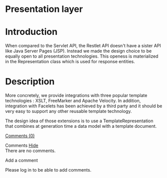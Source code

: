 Presentation layer
==================

Introduction
============

When compared to the Servlet API, the Restlet API doesn't have a sister
API like Java Server Pages (JSP). Instead we made the design choice to
be equally open to all presentation technologies. This openess is
materialized in the Representation class which is used for response
entities. 

Description
===========

More concretely, we provide integrations with three popular template
technologies : XSLT, FreeMarker and Apache Velocity. In addition,
integration with Facelets has been achieved by a third party and it
should be very easy to support any other reusable template technology.

The design idea of those extensions is to use a TemplateRepresentation
that combines at generation time a data model with a template document.

[Comments
(0)](http://web.archive.org/web/20120107041124/http://wiki.restlet.org/docs_2.0/13-restlet/21-restlet/378-restlet/116-restlet.html#)

Comments
[Hide](http://web.archive.org/web/20120107041124/http://wiki.restlet.org/docs_2.0/13-restlet/21-restlet/378-restlet/116-restlet.html#)
\
There are no comments.

Add a comment

Please log in to be able to add comments.
